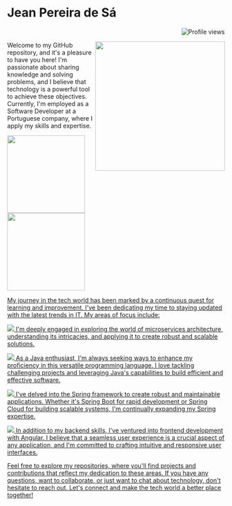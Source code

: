 # Jean Pereira de Sá 
<p align="right"><img src="https://komarev.com/ghpvc/?username=jean981&color=yellow" alt="Profile views" /></p>
<img align="right" height="300em"
     src="https://raw.githubusercontent.com/gist/jean981/f921a986bb6c68ba15b9240b061a0fff/raw/607ec8b45b8733965d09053b30fbed392ff388ce/gitcard.svg"/>
<p align="left">    
Welcome to my GitHub repository, and it's a pleasure to have you here! I'm passionate about sharing knowledge and solving problems, and I believe that technology is a powerful tool to achieve these objectives. Currently, I'm employed as a Software Developer at a Portuguese company, where I apply my skills and expertise.</p>
<div>
  <a href="https://github.com/jean981">
  <img height="180em" src="https://github-readme-stats.vercel.app/api?username=jean981&show_icons=true&theme-dracula&include_all_commits=true&count_private=true" />
  <img height="180em" src="https://github-readme-stats.vercel.app/api/top-langs/?username=jean981&layout=compact&langs_count=16&theme-dracula" />
</div>
<p align="left">
My journey in the tech world has been marked by a continuous quest for learning and improvement. I've been dedicating my time to staying updated with the latest trends in IT. My areas of focus include:
</p>
<p><img src="https://img.shields.io/badge/Microservices-blue"> I'm deeply engaged in exploring the world of microservices architecture, understanding its intricacies, and applying it to create robust and scalable solutions.</p>
<p><img src="https://img.shields.io/badge/Java-ED8B00?style=for-the-badge&logo=openjdk&logoColor=white"> As a Java enthusiast, I'm always seeking ways to enhance my proficiency in this versatile programming language. I love tackling challenging projects and leveraging Java's capabilities to build efficient and effective software.</p>
<p><img src="https://img.shields.io/badge/Spring-6DB33F?style=for-the-badge&logo=spring&logoColor=white"> I've delved into the Spring framework to create robust and maintainable applications. Whether it's Spring Boot for rapid development or Spring Cloud for building scalable systems, I'm continually expanding my Spring expertise.</p>
<p><img src="https://img.shields.io/badge/AngularJS-E23237?style=for-the-badge&logo=angularjs&logoColor=white"> In addition to my backend skills, I've ventured into frontend development with Angular. I believe that a seamless user experience is a crucial aspect of any application, and I'm committed to crafting intuitive and responsive user interfaces.</p>
<div>
Feel free to explore my repositories, where you'll find projects and contributions that reflect my dedication to these areas. If you have any questions, want to collaborate, or just want to chat about technology, don't hesitate to reach out. Let's connect and make the tech world a better place together!
</div>
